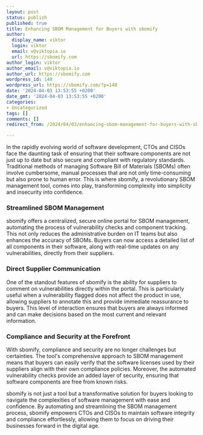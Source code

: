 ```yaml
---
layout: post
status: publish
published: true
title: Enhancing SBOM Management for Buyers with sbomify
author:
  display_name: viktor
  login: viktor
  email: v@viktopia.io
  url: https://sbomify.com
author_login: viktor
author_email: v@viktopia.io
author_url: https://sbomify.com
wordpress_id: 140
wordpress_url: https://sbomify.com/?p=140
date: '2024-04-03 13:53:55 +0200'
date_gmt: '2024-04-03 13:53:55 +0200'
categories:
- Uncategorized
tags: []
comments: []
redirect_from: /2024/04/03/enhancing-sbom-management-for-buyers-with-sbomify/

---
```


In the rapidly evolving world of software development, CTOs and CISOs face the daunting task of ensuring that their software components are not just up to date but also secure and compliant with regulatory standards. Traditional methods of managing Software Bill of Materials (SBOMs) often involve cumbersome, manual processes that are not only time-consuming but also prone to human error. This is where sbomify, a revolutionary SBOM management tool, comes into play, transforming complexity into simplicity and insecurity into confidence.

### Streamlined SBOM Management

sbomify offers a centralized, secure online portal for SBOM management, automating the process of vulnerability checks and component tracking. This not only reduces the administrative burden on IT teams but also enhances the accuracy of SBOMs. Buyers can now access a detailed list of all components in their software, along with real-time updates on any vulnerabilities, directly from their suppliers.

### Direct Supplier Communication

One of the standout features of sbomify is the ability for suppliers to comment on vulnerabilities directly within the portal. This is particularly useful when a vulnerability flagged does not affect the product in use, allowing suppliers to annotate this and provide immediate reassurance to buyers. This level of interaction ensures that buyers are always informed and can make decisions based on the most current and relevant information.

### Compliance and Security at the Forefront

With sbomify, compliance and security are no longer challenges but certainties. The tool's comprehensive approach to SBOM management means that buyers can easily verify that the software licenses used by their suppliers align with their own compliance policies. Moreover, the automated vulnerability checks provide an added layer of security, ensuring that software components are free from known risks.

sbomify is not just a tool but a transformative solution for buyers looking to navigate the complexities of software management with ease and confidence. By automating and streamlining the SBOM management process, sbomify empowers CTOs and CISOs to maintain software integrity and compliance effortlessly, allowing them to focus on driving their businesses forward in the digital age.
